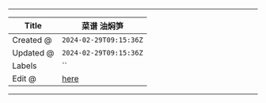 -----

| Title     | 菜谱 油焖笋                                            |
| --------- | ------------------------------------------------- |
| Created @ | `2024-02-29T09:15:36Z`                            |
| Updated @ | `2024-02-29T09:15:36Z`                            |
| Labels    | \`\`                                              |
| Edit @    | [here](https://github.com/junxnone/shi/issues/78) |

-----
